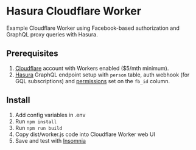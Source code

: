 # Hasura Cloudflare Worker

Example Cloudflare Worker using Facebook-based authorization and GraphQL proxy queries with Hasura.

## Prerequisites

1. [Cloudflare](https://www.cloudflare.com/products/cloudflare-workers/) account with Workers enabled ($5/mth minimum).
2. [Hasura](https://hasura.io/) GraphQL endpoint setup with `person` table, auth webhook (for GQL subscriptions) and [permissions](https://docs.hasura.io/1.0/graphql/manual/auth/basics.html) set on the `fb_id` column.

## Install

1. Add config variables in .env
2. Run `npm install`
3. Run `npm run build`
4. Copy dist/worker.js code into Cloudflare Worker web UI
5. Save and test with [Insomnia](https://insomnia.rest/)
